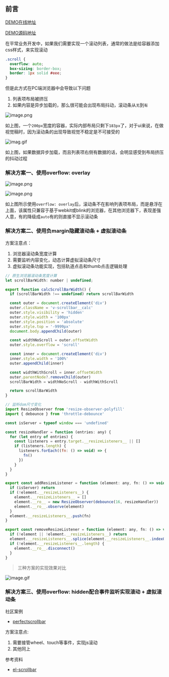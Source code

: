 ## 前言

[DEMO在线地址](https://hangaoke1.github.io/vite-react-scrollbar/)

[DEMO源码地址](https://github.com/hangaoke1/vite-react-scrollbar)

在平常业务开发中，如果我们需要实现一个滚动列表，通常的做法是给容器添加css样式，来实现滚动
```css
.scroll {
  overflow: auto;
  box-sizing: border-box;
  border: 1px solid #eee;
}
```
但是此方式在PC端浏览器中会导致以下问题
1. 列表项布局被挤压
2. 如果内容是异步加载的，那么很可能会出现布局抖动，滚动条从`无`到`有`

![image.png](https://hgkcdn.oss-cn-shanghai.aliyuncs.com/image/react-scrollbar-1.png)

如上图，一个`200px`宽度的容器，实际内部布局只剩下`183px`了，对于ui来说，在做视觉稿时，因为滚动条的出现导致视觉不稳定是不可接受的

![imag.gif](https://hgkcdn.oss-cn-shanghai.aliyuncs.com/scrollbar-overflow.gif)

如上图，如果数据异步加载，而且列表项右侧有数据的话，会明显感受到布局挤压的抖动过程

### 解决方案一、使用overflow: overlay

![image.png](https://hgkcdn.oss-cn-shanghai.aliyuncs.com/image/react-scrollbar-2.png)

![image.png](https://hgkcdn.oss-cn-shanghai.aliyuncs.com/image/react-scrollbar-3.png)

如上图所示使用`overflow: overlay`后，滚动条不在影响列表项布局，而是悬浮在上面，该属性只兼容于基于webkit或blink的浏览器，在其他浏览器下，表现差强人意，有的降级成`auto`有的则直接不显示滚动条

### 解决方案二、使用负margin隐藏滚动条 + 虚拟滚动条

方案注意点：
1. 浏览器滚动条宽度计算
2. 需要监听内容变化，动态计算虚拟滚动条尺寸
3. 虚拟滚动条功能实现，包括轨道点击和thumb点击逻辑处理

```js
// 原生浏览器滚动条宽度计算
let scrollBarWidth: number | undefined;

export function calcScrollBarWidth() {
  if (scrollBarWidth !== undefined) return scrollBarWidth

  const outer = document.createElement('div')
  outer.className = 'v-scrollbar__calc'
  outer.style.visibility = 'hidden'
  outer.style.width = '100px'
  outer.style.position = 'absolute'
  outer.style.top = '-9999px'
  document.body.appendChild(outer)

  const widthNoScroll = outer.offsetWidth
  outer.style.overflow = 'scroll'

  const inner = document.createElement('div')
  inner.style.width = '100%'
  outer.appendChild(inner)

  const widthWithScroll = inner.offsetWidth
  outer.parentNode?.removeChild(outer)
  scrollBarWidth = widthNoScroll - widthWithScroll

  return scrollBarWidth
}
```

```js
// 监听dom尺寸变化
import ResizeObserver from 'resize-observer-polyfill'
import { debounce } from 'throttle-debounce'

const isServer = typeof window === 'undefined'

const resizeHandler = function (entries: any) {
  for (let entry of entries) {
    const listeners = entry.target.__resizeListeners__ || []
    if (listeners.length) {
      listeners.forEach((fn: () => void) => {
        fn()
      })
    }
  }
}

export const addResizeListener = function (element: any, fn: () => void) {
  if (isServer) return
  if (!element.__resizeListeners__) {
    element.__resizeListeners__ = []
    element.__ro__ = new ResizeObserver(debounce(16, resizeHandler))
    element.__ro__.observe(element)
  }
  element.__resizeListeners__.push(fn)
}

export const removeResizeListener = function (element: any, fn: () => void) {
  if (!element || !element.__resizeListeners__) return
  element.__resizeListeners__.splice(element.__resizeListeners__.indexOf(fn), 1)
  if (!element.__resizeListeners__.length) {
    element.__ro__.disconnect()
  }
}

```


> 三种方案的实现效果对比

![image.gif](https://hgkcdn.oss-cn-shanghai.aliyuncs.com/image/vite-scroll-bar-1.gif)

### 解决方案三、使用overflow: hidden配合事件监听实现滚动 + 虚拟滚动条

社区案例
- [perfectscrollbar](https://perfectscrollbar.com/)

方案注意点: 
1. 需要接管wheel、touch等事件，实现js滚动
2. 其他同上

参考资料
- [el-scrollbar](https://github.com/ElemeFE/element/tree/dev/packages/scrollbar)